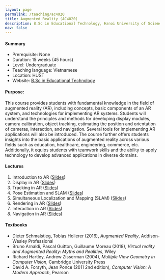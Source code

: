 ```yaml
---
layout: page
permalink: /teaching/ac4020
title: Augmented Reality (AC4020)
description: B.Sc in Educational Technology, Hanoi University of Science and Technology
nav: false
---
```



#### Summary
* Prerequisite: None
* Duration: 15 weeks (45 hours)
* Level: Undergraduate
* Teaching language: Vietnamese
* Location: HUST
* Website: [B.Sc in Educational Technology](https://fed.hust.edu.vn/vi/dao-tao/dai-hoc/chuong-trinh-dt-cong-nghe-giao-duc-178281.html)


#### Purpose: 
This course provides students with fundamental knowledge in the field of augmented reality (AR), including concepts, basic components of an AR system, and technologies for implementing AR systems. Students will understand the principles and methods for developing display modules, camera calibration, object tracking, estimating the position and orientation of cameras, interaction, and navigation. Several tools for implementing AR applications will also be introduced. 
The course further offers students insights into the basic applications of augmented reality across various fields such as education, healthcare, engineering, commerce, etc. Additionally, it equips students with teamwork skills and the ability to apply technology to develop advanced applications in diverse domains.

#### Lectures
1. Introduction to AR
   ([Slides](https://husteduvn-my.sharepoint.com/:b:/g/personal/trung_luuquang_hust_edu_vn/EVsozq_9V1ZOkMErggIaAvMBKLHNYILBga93YFFHbAGd5Q?e=kc8b1u))
2. Display in AR
   ([Slides](https://husteduvn-my.sharepoint.com/:b:/g/personal/trung_luuquang_hust_edu_vn/EXLZZiikNWNGt1PIMImsupYBJr7dayz6CK_UTD87Cubexg?e=ASMkgK))
3. Tracking in AR
   ([Slides](https://husteduvn-my.sharepoint.com/:b:/g/personal/trung_luuquang_hust_edu_vn/EeHVP83rdkdBpMaNq2R3jg4Blc86icYQd5rg0uKWyfnMaQ?e=4wdXUf))
4. Pose Estimation and SLAM
   ([Slides](https://husteduvn-my.sharepoint.com/:b:/g/personal/trung_luuquang_hust_edu_vn/EYSpOQ5pNblOpq0VRz4Jze0BIMFmvNoyfHcEp-ljH7vK7w?e=wLRTUd))
5. Simultaneous Localization and Mapping (SLAM)
   ([Slides](https://husteduvn-my.sharepoint.com/:b:/g/personal/trung_luuquang_hust_edu_vn/EcGOK_yqESFAhvVbQ77mQlwBzZfZXq0ZlBDx6eNvVQuztw?e=Hg7KWC))
7. Rendering in AR
   ([Slides](https://husteduvn-my.sharepoint.com/:b:/g/personal/trung_luuquang_hust_edu_vn/EWltzi8yzqhHrSrz0e6VhiMBcCQE_WO4sWETUcYLHiuMgw?e=erOhIo))
8. Interaction in AR
   ([Slides](https://husteduvn-my.sharepoint.com/:b:/g/personal/trung_luuquang_hust_edu_vn/EQfQM_JCNfFJiCi4_IlAUeEBULjrdzmX4eIYGe7aSxp15g?e=B84xWR))
9. Navigation in AR
   ([Slides](https://husteduvn-my.sharepoint.com/:b:/g/personal/trung_luuquang_hust_edu_vn/Ea_OxCMTsthMuRsrqV6duDMBLnIRCSLr9ZhrcxTY5yxFSA?e=WFUtwO))


#### Textbooks
* Dieter Schmalstieg, Tobias Hollerer (2016), *Augmented Reality*, Addison-Wesley Professional
* Bruno Arnaldi, Pascal Guitton, Guillaume Moreau (2018), *Virtual reality and Augmented Reality: Myths and Realities*, Wiley
* Richard Hartley, Andrew Zisserman (2004), *Multiple View Geometry in Computer Vision*, Cambridge University Press  
* David A. Forsyth, Jean Ponce (2011 2nd edition), *Computer Vision: A Modern Approach*, Pearson








